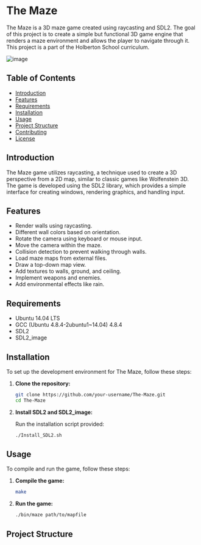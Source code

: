 # The Maze

The Maze is a 3D maze game created using raycasting and SDL2. The goal of this project is to create a simple but functional 3D game engine that renders a maze environment and allows the player to navigate through it. This project is a part of the Holberton School curriculum.

![image](https://github.com/Bravin6/The-Maze/assets/136716286/86f86a77-2960-4f6c-9285-d51c8b8bb957)


## Table of Contents

- [Introduction](#introduction)
- [Features](#features)
- [Requirements](#requirements)
- [Installation](#installation)
- [Usage](#usage)
- [Project Structure](#project-structure)
- [Contributing](#contributing)
- [License](#license)

## Introduction

The Maze game utilizes raycasting, a technique used to create a 3D perspective from a 2D map, similar to classic games like Wolfenstein 3D. The game is developed using the SDL2 library, which provides a simple interface for creating windows, rendering graphics, and handling input.

## Features

- Render walls using raycasting.
- Different wall colors based on orientation.
- Rotate the camera using keyboard or mouse input.
- Move the camera within the maze.
- Collision detection to prevent walking through walls.
- Load maze maps from external files.
- Draw a top-down map view.
- Add textures to walls, ground, and ceiling.
- Implement weapons and enemies.
- Add environmental effects like rain.

## Requirements

- Ubuntu 14.04 LTS
- GCC (Ubuntu 4.8.4-2ubuntu1~14.04) 4.8.4
- SDL2
- SDL2_image

## Installation

To set up the development environment for The Maze, follow these steps:

1. **Clone the repository:**

    ```sh
    git clone https://github.com/your-username/The-Maze.git
    cd The-Maze
    ```

2. **Install SDL2 and SDL2_image:**

    Run the installation script provided:

    ```sh
    ./Install_SDL2.sh
    ```

## Usage

To compile and run the game, follow these steps:

1. **Compile the game:**

    ```sh
    make
    ```

2. **Run the game:**

    ```sh
    ./bin/maze path/to/mapfile
    ```

## Project Structure



